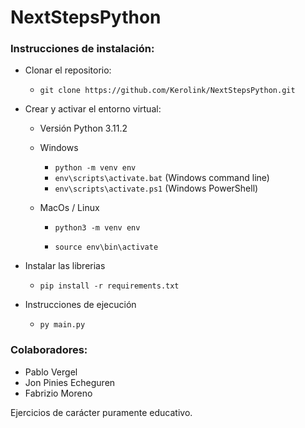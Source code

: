 # NextStepsPython

### Instrucciones de instalación:

- Clonar el repositorio:

  - `git clone https://github.com/Kerolink/NextStepsPython.git` 

- Crear y activar el entorno virtual:

  - Versión Python 3.11.2

  - Windows

    - `python -m venv env` 
    - `env\scripts\activate.bat` (Windows command line)
    - `env\scripts\activate.ps1` (Windows PowerShell)

  - MacOs / Linux

    - `python3 -m venv env`

    - `source env\bin\activate`

- Instalar las librerias
  - `pip install -r requirements.txt`

- Instrucciones de ejecución
  - `py main.py`

### Colaboradores:

- Pablo Vergel 
- Jon Pinies Echeguren
- Fabrizio Moreno

Ejercicios de carácter puramente educativo.
